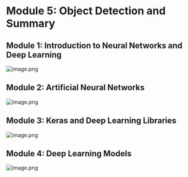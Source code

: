 

# Module 5: Object Detection and Summary
## Module 1: Introduction to Neural Networks and Deep Learning
![image.png](https://prod-files-secure.s3.us-west-2.amazonaws.com/03e82b26-cccb-4906-bb56-adabcbdc0655/a8d40bcb-c482-4026-8872-311e16b2dc63/image.png?X-Amz-Algorithm=AWS4-HMAC-SHA256&X-Amz-Content-Sha256=UNSIGNED-PAYLOAD&X-Amz-Credential=AKIAT73L2G45HZZMZUHI%2F20240909%2Fus-west-2%2Fs3%2Faws4_request&X-Amz-Date=20240909T161752Z&X-Amz-Expires=3600&X-Amz-Signature=80da0f64f7a14593000e7997a965c852f20420e4bf9280e7cd68030db73da1f4&X-Amz-SignedHeaders=host&x-id=GetObject)
## Module 2: Artificial Neural Networks
![image.png](https://prod-files-secure.s3.us-west-2.amazonaws.com/03e82b26-cccb-4906-bb56-adabcbdc0655/5157ca89-62da-41d9-a98f-6432b71047a9/image.png?X-Amz-Algorithm=AWS4-HMAC-SHA256&X-Amz-Content-Sha256=UNSIGNED-PAYLOAD&X-Amz-Credential=AKIAT73L2G45HZZMZUHI%2F20240909%2Fus-west-2%2Fs3%2Faws4_request&X-Amz-Date=20240909T161752Z&X-Amz-Expires=3600&X-Amz-Signature=8f55c20160ed548fb8f1fda4bc203e818bc15eef41de1c16093e4e2c5ceae57f&X-Amz-SignedHeaders=host&x-id=GetObject)
## Module 3: Keras and Deep Learning Libraries
![image.png](https://prod-files-secure.s3.us-west-2.amazonaws.com/03e82b26-cccb-4906-bb56-adabcbdc0655/5089ce50-05f1-470d-ad42-42503bf1df5f/image.png?X-Amz-Algorithm=AWS4-HMAC-SHA256&X-Amz-Content-Sha256=UNSIGNED-PAYLOAD&X-Amz-Credential=AKIAT73L2G45HZZMZUHI%2F20240909%2Fus-west-2%2Fs3%2Faws4_request&X-Amz-Date=20240909T161752Z&X-Amz-Expires=3600&X-Amz-Signature=a3e4328e00d073979693fb915e5e0ca0bb15640bcb66dbd8e6801e94b6d96f4a&X-Amz-SignedHeaders=host&x-id=GetObject)
## Module 4: Deep Learning Models
![image.png](https://prod-files-secure.s3.us-west-2.amazonaws.com/03e82b26-cccb-4906-bb56-adabcbdc0655/4e22fcb0-cfbc-4d28-b961-b9b8fde071f0/image.png?X-Amz-Algorithm=AWS4-HMAC-SHA256&X-Amz-Content-Sha256=UNSIGNED-PAYLOAD&X-Amz-Credential=AKIAT73L2G45HZZMZUHI%2F20240909%2Fus-west-2%2Fs3%2Faws4_request&X-Amz-Date=20240909T161752Z&X-Amz-Expires=3600&X-Amz-Signature=63e85b810e2922c196d57b2ae6571da6a2e960f02a1c894c9f26494d4b7fdfc9&X-Amz-SignedHeaders=host&x-id=GetObject)